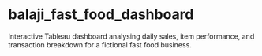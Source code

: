 # balaji_fast_food_dashboard
Interactive Tableau dashboard analysing daily sales, item performance, and transaction breakdown for a fictional fast food business.
